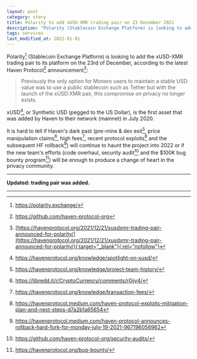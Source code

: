 ```yaml
---
layout: post
category: story
title: Polarity to add xUSD-XMR trading pair on 23 December 2021
description: "Polarity (Stablecoin Exchange Platform) is looking to add the xUSD-XMR trading pair to its platform on the 23rd of December, according to the latest Haven Protocol announcement."
tags: services
last_modified_at: 2022-01-01
---
```


Polarity[^1] (Stablecoin Exchange Platform) is looking to add the xUSD-XMR trading pair to its platform on the 23rd of December, according to the latest Haven Protocol[^2] announcement[^3]:

> Previously the only option for Monero users to maintain a stable USD value was to use a public stablecoin such as Tether but with the launch of the xUSD:XMR pair, this compromise on privacy no longer exists.

xUSD[^4], or Synthetic USD (pegged to the US Dollar), is the first asset that was added by Haven to their network (mainnet) in July 2020.

It is hard to tell if Haven's dark past (pre-mine & dev exit[^5], price manipulation claims[^6], high fees[^7], recent protocol exploits[^8] and the subsequent HF rollback[^9]) will continue to haunt the project into 2022 or if the new team's efforts (code overhaul, security audit[^10] and the $100K bug bounty program[^11]) will be enough to produce a change of heart in the privacy community.

---

**Updated: trading pair was added.**

---

[^1]: https://polarity.exchange/
[^2]: https://github.com/haven-protocol-org
[^3]: [https://havenprotocol.org/2021/12/21/xusdxmr-trading-pair-announced-for-polarity/](https://havenprotocol.org/2021/12/21/xusdxmr-trading-pair-announced-for-polarity/){:target="_blank"}{:rel="nofollow"}
[^4]: https://havenprotocol.org/knowledge/spotlight-on-xusd/
[^5]: https://havenprotocol.org/knowledge/project-team-history/
[^6]: https://libredd.it/r/CryptoCurrency/comments/r0ijv4/
[^7]: https://havenprotocol.org/knowledge/transaction-fees/
[^8]: https://havenprotocol.medium.com/haven-protocol-exploits-mitigation-plan-and-next-steps-d7a2b1a65654
[^9]: https://havenprotocol.medium.com/haven-protocol-announces-rollback-hard-fork-for-monday-july-19-2021-967196056962
[^10]: https://github.com/haven-protocol-org/security-audits/
[^11]: https://havenprotocol.org/bug-bounty/
